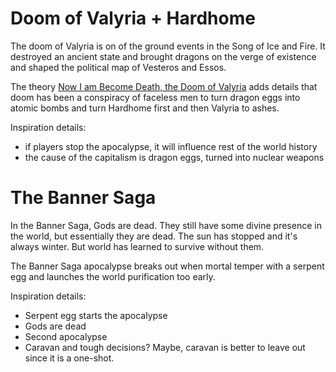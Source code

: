 # Doom of Valyria + Hardhome

The doom of Valyria is on of the ground events in the Song of Ice and Fire. It destroyed an ancient state and brought dragons on the verge of existence and shaped the political map of Vesteros and Essos.

The theory [Now I am Become Death, the Doom of Valyria](https://www.reddit.com/r/asoiaf/comments/64ypnu/spoilers_extended_now_i_am_become_death_the_doom)  adds details that doom has been a conspiracy of faceless men to turn dragon eggs into atomic bombs and turn Hardhome first and then Valyria to ashes.

Inspiration details:
- if players stop the apocalypse, it will influence rest of the world history
- the cause of the capitalism is dragon eggs, turned into nuclear weapons
# The Banner Saga

In the Banner Saga, Gods are dead. They still have some divine presence in the world, but essentially they are dead. The sun has stopped and it's always winter. But world has learned to survive without them.

The Banner Saga apocalypse breaks out when mortal temper with a serpent egg and launches the world purification too early.

Inspiration details:
- Serpent egg starts the apocalypse
- Gods are dead
- Second apocalypse
- Caravan and tough decisions? Maybe, caravan is better to leave out since it is a one-shot.
